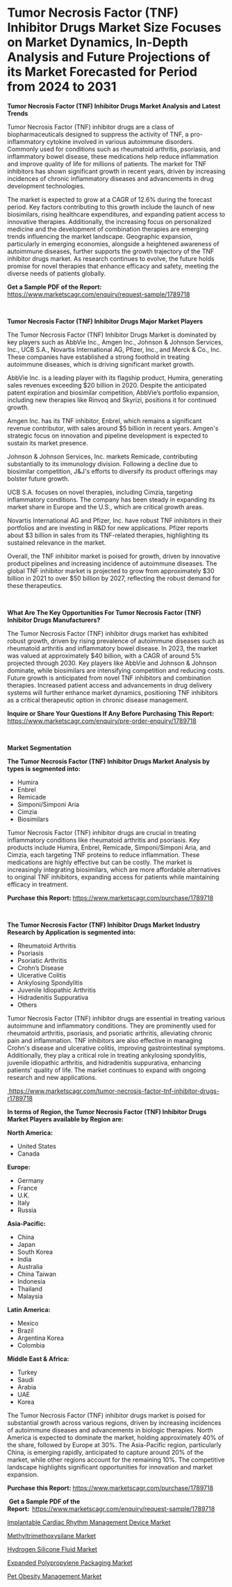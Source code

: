 <p><h1>Tumor Necrosis Factor (TNF) Inhibitor Drugs Market Size Focuses on Market Dynamics, In-Depth Analysis and Future Projections of its Market Forecasted for Period from 2024 to 2031</h1></p><p><strong>Tumor Necrosis Factor (TNF) Inhibitor Drugs Market Analysis and Latest Trends</strong></p>
<p><p>Tumor Necrosis Factor (TNF) inhibitor drugs are a class of biopharmaceuticals designed to suppress the activity of TNF, a pro-inflammatory cytokine involved in various autoimmune disorders. Commonly used for conditions such as rheumatoid arthritis, psoriasis, and inflammatory bowel disease, these medications help reduce inflammation and improve quality of life for millions of patients. The market for TNF inhibitors has shown significant growth in recent years, driven by increasing incidences of chronic inflammatory diseases and advancements in drug development technologies.</p><p>The market is expected to grow at a CAGR of 12.6% during the forecast period. Key factors contributing to this growth include the launch of new biosimilars, rising healthcare expenditures, and expanding patient access to innovative therapies. Additionally, the increasing focus on personalized medicine and the development of combination therapies are emerging trends influencing the market landscape. Geographic expansion, particularly in emerging economies, alongside a heightened awareness of autoimmune diseases, further supports the growth trajectory of the TNF inhibitor drugs market. As research continues to evolve, the future holds promise for novel therapies that enhance efficacy and safety, meeting the diverse needs of patients globally.</p></p>
<p><strong>Get a Sample PDF of the Report:&nbsp;</strong> <a href="https://www.marketscagr.com/enquiry/request-sample/1789718?utm_campaign=1278&utm_medium=2&utm_source=Github&utm_content=ia&utm_term=09102024&utm_id=tumor-necrosis-factor-tnf-inhibitor-drugs">https://www.marketscagr.com/enquiry/request-sample/1789718</a></p>
<p>&nbsp;</p>
<p><strong>Tumor Necrosis Factor (TNF) Inhibitor Drugs Major Market Players</strong></p>
<p><p>The Tumor Necrosis Factor (TNF) Inhibitor Drugs Market is dominated by key players such as AbbVie Inc., Amgen Inc., Johnson & Johnson Services, Inc., UCB S.A., Novartis International AG, Pfizer, Inc., and Merck & Co., Inc. These companies have established a strong foothold in treating autoimmune diseases, which is driving significant market growth.</p><p>AbbVie Inc. is a leading player with its flagship product, Humira, generating sales revenues exceeding $20 billion in 2020. Despite the anticipated patent expiration and biosimilar competition, AbbVie’s portfolio expansion, including new therapies like Rinvoq and Skyrizi, positions it for continued growth.</p><p>Amgen Inc. has its TNF inhibitor, Enbrel, which remains a significant revenue contributor, with sales around $5 billion in recent years. Amgen's strategic focus on innovation and pipeline development is expected to sustain its market presence.</p><p>Johnson & Johnson Services, Inc. markets Remicade, contributing substantially to its immunology division. Following a decline due to biosimilar competition, J&J's efforts to diversify its product offerings may bolster future growth.</p><p>UCB S.A. focuses on novel therapies, including Cimzia, targeting inflammatory conditions. The company has been steady in expanding its market share in Europe and the U.S., which are critical growth areas.</p><p>Novartis International AG and Pfizer, Inc. have robust TNF inhibitors in their portfolios and are investing in R&D for new applications. Pfizer reports about $3 billion in sales from its TNF-related therapies, highlighting its sustained relevance in the market.</p><p>Overall, the TNF inhibitor market is poised for growth, driven by innovative product pipelines and increasing incidence of autoimmune diseases. The global TNF inhibitor market is projected to grow from approximately $30 billion in 2021 to over $50 billion by 2027, reflecting the robust demand for these therapeutics.</p></p>
<p>&nbsp;</p>
<p><strong>What Are The Key Opportunities For Tumor Necrosis Factor (TNF) Inhibitor Drugs Manufacturers?</strong></p>
<p><p>The Tumor Necrosis Factor (TNF) inhibitor drugs market has exhibited robust growth, driven by rising prevalence of autoimmune diseases such as rheumatoid arthritis and inflammatory bowel disease. In 2023, the market was valued at approximately $40 billion, with a CAGR of around 5% projected through 2030. Key players like AbbVie and Johnson & Johnson dominate, while biosimilars are intensifying competition and reducing costs. Future growth is anticipated from novel TNF inhibitors and combination therapies. Increased patient access and advancements in drug delivery systems will further enhance market dynamics, positioning TNF inhibitors as a critical therapeutic option in chronic disease management.</p></p>
<p><strong>Inquire or Share Your Questions If Any Before Purchasing This Report:</strong> <a href="https://www.marketscagr.com/enquiry/pre-order-enquiry/1789718?utm_campaign=1278&utm_medium=2&utm_source=Github&utm_content=ia&utm_term=09102024&utm_id=tumor-necrosis-factor-tnf-inhibitor-drugs">https://www.marketscagr.com/enquiry/pre-order-enquiry/1789718</a></p>
<p>&nbsp;</p>
<p><strong>Market Segmentation</strong></p>
<p><strong>The Tumor Necrosis Factor (TNF) Inhibitor Drugs Market Analysis by types is segmented into:</strong></p>
<p><ul><li>Humira</li><li>Enbrel</li><li>Remicade</li><li>Simponi/Simponi Aria</li><li>Cimzia</li><li>Biosimilars</li></ul></p>
<p><p>Tumor Necrosis Factor (TNF) inhibitor drugs are crucial in treating inflammatory conditions like rheumatoid arthritis and psoriasis. Key products include Humira, Enbrel, Remicade, Simponi/Simponi Aria, and Cimzia, each targeting TNF proteins to reduce inflammation. These medications are highly effective but can be costly. The market is increasingly integrating biosimilars, which are more affordable alternatives to original TNF inhibitors, expanding access for patients while maintaining efficacy in treatment.</p></p>
<p><strong>Purchase this Report:&nbsp;</strong><a href="https://www.marketscagr.com/purchase/1789718?utm_campaign=1278&utm_medium=2&utm_source=Github&utm_content=ia&utm_term=09102024&utm_id=tumor-necrosis-factor-tnf-inhibitor-drugs">https://www.marketscagr.com/purchase/1789718</a></p>
<p>&nbsp;</p>
<p><strong>The Tumor Necrosis Factor (TNF) Inhibitor Drugs Market Industry Research by Application is segmented into:</strong></p>
<p><ul><li>Rheumatoid Arthritis</li><li>Psoriasis</li><li>Psoriatic Arthritis</li><li>Crohn’s Disease</li><li>Ulcerative Colitis</li><li>Ankylosing Spondylitis</li><li>Juvenile Idiopathic Arthritis</li><li>Hidradenitis Suppurativa</li><li>Others</li></ul></p>
<p><p>Tumor Necrosis Factor (TNF) inhibitor drugs are essential in treating various autoimmune and inflammatory conditions. They are prominently used for rheumatoid arthritis, psoriasis, and psoriatic arthritis, alleviating chronic pain and inflammation. TNF inhibitors are also effective in managing Crohn's disease and ulcerative colitis, improving gastrointestinal symptoms. Additionally, they play a critical role in treating ankylosing spondylitis, juvenile idiopathic arthritis, and hidradenitis suppurativa, enhancing patients' quality of life. The market continues to expand with ongoing research and new applications.</p></p>
<p><a href="https://www.marketscagr.com/tumor-necrosis-factor-tnf-inhibitor-drugs-r1789718?utm_campaign=1278&utm_medium=2&utm_source=Github&utm_content=ia&utm_term=09102024&utm_id=tumor-necrosis-factor-tnf-inhibitor-drugs">&nbsp;https://www.marketscagr.com/tumor-necrosis-factor-tnf-inhibitor-drugs-r1789718</a></p>
<p><strong>In terms of Region, the Tumor Necrosis Factor (TNF) Inhibitor Drugs Market Players available by Region are:</strong></p>
<p>
    <p> <strong> North America: </strong>
        <ul>
            <li>United States</li>
            <li>Canada</li>
        </ul>
        </p> 
    <p> <strong> Europe: </strong>
        <ul>
            <li>Germany</li>
            <li>France</li>
            <li>U.K.</li>
            <li>Italy</li>
            <li>Russia</li>
        </ul>
        </p> 
    <p> <strong> Asia-Pacific: </strong>
        <ul>
            <li>China</li>
            <li>Japan</li>
            <li>South Korea</li>
            <li>India</li>
            <li>Australia</li>
            <li>China Taiwan</li>
            <li>Indonesia</li>
            <li>Thailand</li>
            <li>Malaysia</li>
        </ul>
        </p> 
    <p> <strong> Latin America: </strong>
        <ul>
            <li>Mexico</li>
            <li>Brazil</li>
            <li>Argentina Korea</li>
            <li>Colombia</li>
        </ul>
        </p> 
    <p> <strong> Middle East & Africa: </strong>
        <ul>
            <li>Turkey</li>
            <li>Saudi</li>
            <li>Arabia</li>
            <li>UAE</li>
            <li>Korea</li>
        </ul>
    </p>
    </p>
<p><p>The Tumor Necrosis Factor (TNF) inhibitor drugs market is poised for substantial growth across various regions, driven by increasing incidences of autoimmune diseases and advancements in biologic therapies. North America is expected to dominate the market, holding approximately 40% of the share, followed by Europe at 30%. The Asia-Pacific region, particularly China, is emerging rapidly, anticipated to capture around 20% of the market, while other regions account for the remaining 10%. The competitive landscape highlights significant opportunities for innovation and market expansion.</p></p>
<p><strong>Purchase this Report: </strong><a href="https://www.marketscagr.com/purchase/1789718?utm_campaign=1278&utm_medium=2&utm_source=Github&utm_content=ia&utm_term=09102024&utm_id=tumor-necrosis-factor-tnf-inhibitor-drugs">https://www.marketscagr.com/purchase/1789718</a></p>
<p>&nbsp;<strong>Get a Sample PDF of the Report:&nbsp;&nbsp;</strong><a href="https://www.marketscagr.com/enquiry/request-sample/1789718?utm_campaign=1278&utm_medium=2&utm_source=Github&utm_content=ia&utm_term=09102024&utm_id=tumor-necrosis-factor-tnf-inhibitor-drugs">https://www.marketscagr.com/enquiry/request-sample/1789718</a></p>
<p><strong></strong></p>
<p><p><a href="https://github.com/AKSHATREPORTPRIME/Market-Research-Report-List-6/blob/main/implantable-cardiac-rhythm-management-device-market.md?utm_campaign=1278&utm_medium=2&utm_source=Github&utm_content=ia&utm_term=09102024&utm_id=tumor-necrosis-factor-tnf-inhibitor-drugs">Implantable Cardiac Rhythm Management Device Market</a></p><p><a href="https://www.linkedin.com/pulse/methyltrimethoxysilane-market-growth-outlook-from-2024-2031-smxhf?utm_campaign=1278&utm_medium=2&utm_source=Github&utm_content=ia&utm_term=09102024&utm_id=tumor-necrosis-factor-tnf-inhibitor-drugs">Methyltrimethoxysilane Market</a></p><p><a href="https://www.linkedin.com/pulse/hydrogen-silicone-fluid-market-analysis-report-global-insights-8kdsf?utm_campaign=1278&utm_medium=2&utm_source=Github&utm_content=ia&utm_term=09102024&utm_id=tumor-necrosis-factor-tnf-inhibitor-drugs">Hydrogen Silicone Fluid Market</a></p><p><a href="https://www.linkedin.com/pulse/expanded-polypropylene-packaging-market-evolution-future-outlook-0qgrf?utm_campaign=1278&utm_medium=2&utm_source=Github&utm_content=ia&utm_term=09102024&utm_id=tumor-necrosis-factor-tnf-inhibitor-drugs">Expanded Polypropylene Packaging Market</a></p><p><a href="https://github.com/tama6lmnbr/Market-Research-Report-List-1/blob/main/pet-obesity-management-market.md?utm_campaign=1278&utm_medium=2&utm_source=Github&utm_content=ia&utm_term=09102024&utm_id=tumor-necrosis-factor-tnf-inhibitor-drugs">Pet Obesity Management Market</a></p></p>
